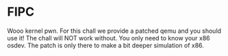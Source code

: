 # FIPC
Wooo kernel pwn. For this chall we provide a patched qemu and you should use it! The chall will NOT work without. You only need to know your x86 osdev. The patch is only there to make a bit deeper simulation of x86.
